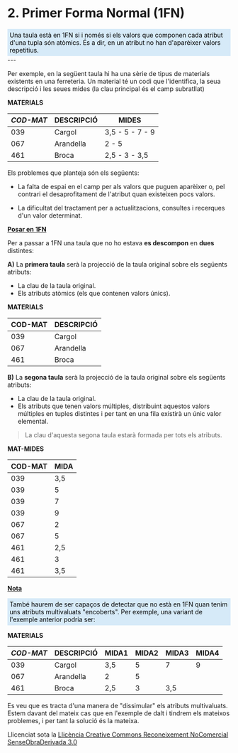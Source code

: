 # 2. Primer Forma Normal (1FN)

 
<div style="background-color: #d6eaf8; color: black; padding: 5px;"> 
Una taula està en 1FN si i només si els valors que componen cada
atribut d'una tupla són atòmics. És a dir, en un atribut no han d'aparèixer
valors repetitius.</div>
---  


Per exemple, en la següent taula hi ha una sèrie de tipus de materials
existents en una ferreteria. Un material té un codi que l'identifica, la seua
descripció i les seues mides (la clau principal és el camp subratllat)

**MATERIALS**

_**COD-MAT**_ |  **DESCRIPCIÓ** |  **MIDES**  
---|---|---  
039  |  Cargol  |  3,5 - 5 - 7 - 9   
067  |  Arandella  |  2 - 5   
461  |  Broca  |  2,5 - 3 - 3,5   
  
Els problemes que planteja són els següents:

  * La falta de espai en el camp per als valors que puguen aparèixer o, pel contrari el desaprofitament de l'atribut quan existeixen pocs valors. 

  * La dificultat del tractament per a actualitzacions, consultes i recerques d'un valor determinat. 

  

**<u>Posar en 1FN</u>**

Per a passar a 1FN una taula que no ho estava **es descompon** en **dues**
distintes:

**A)** La **primera taula** serà la projecció de la taula original sobre els
següents atributs:

  * La clau de la taula original. 
  * Els atributs atòmics (els que contenen valors únics). 
  
**MATERIALS**

**COD-MAT** |  **DESCRIPCIÓ**  
---|---  
039  |  Cargol   
067  |  Arandella   
461  |  Broca


  
**B)** La **segona taula** serà la projecció de la taula original sobre els
següents atributs:

  * La clau de la taula original. 
  * Els atributs que tenen valors múltiples, distribuint aquestos valors múltiples en tuples distintes i per tant en una fila existirà un únic valor elemental. 

> La clau d'aquesta segona taula estarà formada per tots els atributs.

**MAT-MIDES**

**COD-MAT** | **MIDA**  
---|---  
039  |  3,5   
039  |  5   
039  |  7   
039  | 9   
067  |  2   
067  |  5   
461  |  2,5   
461  |  3   
461  |  3,5   
  

<u>**Nota**</u> 
<div style="background-color: #d6eaf8; color: black; padding: 5px;"> 
També haurem de ser capaços de detectar que no està en 1FN quan tenim uns
atributs multivaluats "encoberts". Per exemple, una variant de l'exemple
anterior podria ser:
</div>
<p></p>

**MATERIALS**

_**COD-MAT**_ |  **DESCRIPCIÓ** |  **MIDA1** | **MIDA2** |  **MIDA3** | **MIDA4**  
---|---|---|---|---|---  
039  |  Cargol  |  3,5  |  5 |  7 |  9  
067  |  Arandella  |  2  |  5 |  |   
461  |  Broca  |  2,5  |  3 |  3,5 |   
  


Es veu que es tracta d'una manera de "dissimular" els atributs multivaluats.
Estem davant del mateix cas que en l'exemple de dalt i tindrem els mateixos
problemes, i per tant la solució és la mateixa.  



Llicenciat sota la  [Llicència Creative Commons Reconeixement NoComercial
SenseObraDerivada 3.0](http://creativecommons.org/licenses/by-nc-nd/3.0/)

